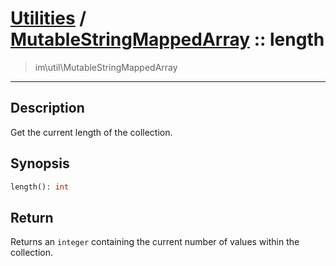 # [Utilities](util.md) / [MutableStringMappedArray](util-MutableStringMappedArray.md) :: length
 > im\util\MutableStringMappedArray
____

## Description
Get the current length of the collection.

## Synopsis
```php
length(): int
```

## Return
Returns an `integer` containing the current number of
values within the collection.
